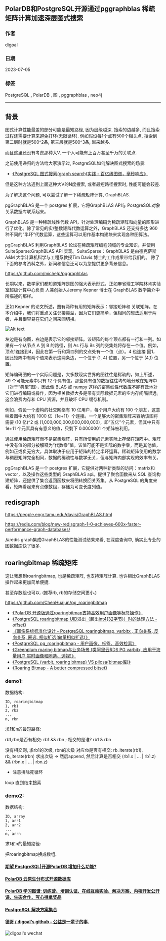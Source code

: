 ## PolarDB和PostgreSQL开源通过pggraphblas 稀疏矩阵计算加速深层图式搜索    
                                                                          
### 作者                                                    
digoal                                                    
                                                    
### 日期                                                    
2023-07-05                                                
                                                    
### 标签                                                    
PostgreSQL , PolarDB , 图 , pggraphblas , neo4j                 
                                                    
----                                                    
                                                    
## 背景       
图式计算性能最差的部分可能是最短路径, 因为层级越深, 搜索的边越多, 而且搜索过程还需要计算来避免打环(无限循环).  例如假设每1个点有500个相关点, 搜索到第二层时就是500^2条, 第三层就是500^3条, 越来越多.     
  
而且这里还没有考虑那种大V, 一个人可能有上百万甚至千万的关联点.   
  
之前使用递归的方法给大家演示过, PostgreSQL如何解决图式搜索的场景:   
- [《PostgreSQL 图式搜索(graph search)实践 - 百亿级图谱，毫秒响应》](../201801/20180102_04.md)    
  
但是这种方法遇到上面这种大V的N度搜索, 或者最短路径搜索时, 性能可能会较差.   
  
为了解决这个问题, 可以尝试了解一下稀疏矩阵计算, GraphBLAS.  
  
pgGraphBLAS 是一个 postgres 扩展，它将GraphBLAS API与 PostgreSQL对象关系数据库联系起来。  
  
GraphBLAS 是一种稀疏线性代数 API，针对处理编码为稀疏矩阵和向量的图形进行了优化。除了常见的实/整数矩阵代数运算之外，GraphBLAS 还支持多达 960 种不同的“半环”代数运算，这些运算可以用作基本构建块来实现各种图算法。  
  
pgGraphBLAS 利用GraphBLAS 论坛在稀疏矩阵编程领域的专业知识，并使用 SuiteSparse:GraphBLAS API 实现。SuiteSparse：GraphBLAS 是由德克萨斯 A&M 大学计算机科学与工程系教授Tim Davis 博士的工作成果带给我们的。 除了下面的参考资料之外，新闻和信息还可以为您提供更多背景信息。  
  
https://github.com/michelp/pggraphblas  
  
长期以来，数学家们都知道矩阵是图的强大表示形式，正如麻省理工学院林肯实验室超级计算中心负责 人兼创始人Jeremy Kepner 博士在 GraphBLAS 数学简介中所描述的那样。  
  
正如 Kepner 的论文所述，图有两种有用的矩阵表示：邻接矩阵和 关联矩阵。在本介绍中，我们将重点关注邻接类型，因为它们更简单，但相同的想法适用于两者，并且很容易在它们之间来回切换。  
  
![Alt text](https://github.com/michelp/pggraphblas/blob/master/docs/AdjacencyMatrixBFS.svg)  
  
左边是有向图，右边是表示它的邻接矩阵。该矩阵的每个顶点都有一行和一列。如果有一个从节点 A 到 B 的路径，则 As 行与 Bs 列的交集处将存在一个值。例如，顶点1连接到4，因此在第一行和第四列的交点处有一个值（点）。4 也连接 回1，因此矩阵中有两个值来表示这两条边，一个位于 (1, 4) 位置，另一个位于 (4,1) 位置。  
  
矩阵编码图的一个实际问题是，大多数现实世界的图往往是稀疏的，如上所述，49 个可能元素中只有 12 个具有值。那些具有值的数据往往均匀地分散在矩阵中（对于“典型”图），因此像 BLAS 或 numpy 这样的密集线性代数库不能有效地对它们进行编码或操作，因为相关数据大多是带有实际数据元素的空内存间隔很远。这会浪费内存和 CPU 资源，并且破坏 CPU 缓存机制。  
  
例如，假设一个虚构的社交网络有 10 亿用户，每个用户大约有 100 个朋友，这意味着图中大约有 1000 亿（1e+11）个连接。一个足够大的密集矩阵来容纳该图将需要 (10 亿)^2 或 (1,000,000,000,000,000,000)，即“五亿”个元素，但其中只有 1e+11 个元素具有有意义的值，只剩下 0.0000001 个矩阵被利用。  
  
通过使用稀疏矩阵而不是密集矩阵，只有所使用的元素实际上存储在矩阵中。矩阵中没有值的部分被解释为“代数零”值，该值可能不是实际的数字零，而是其他值，例如正或负无穷大，具体取决于应用于矩阵的特定半环运算。稀疏矩阵使用的数学与稠密矩阵完全相同，数据的稀疏性与数学无关，但与矩阵内部实现的效率有关。  
  
pgGraphBLAS 是一个 postgres 扩展，它提供对两种新类型的访问：matrix和vector，以及操作这些类型的 GraphBLAS api。提供了聚合函数来从 SQL 查询构建矩阵，还提供了集合返回函数来将图转换回关系集。从 PostgreSQL 的角度来看，矩阵看起来有点像数组，存储为可变长度列值。  
  
## redisgraph  
https://people.engr.tamu.edu/davis/GraphBLAS.html  
  
https://redis.com/blog/new-redisgraph-1-0-achieves-600x-faster-performance-graph-databases/  
  
从redis graph集成GraphBLAS的性能测试结果来看, 在深度查询中, 确实比专业的图数据库快了很多.  
  
  
## roaringbitmap 稀疏矩阵  
这让我想到roaringbitmap, 也是稀疏矩阵, 也支持矩阵计算. 也许相比GraphBLAS操作起来更加简单便捷.  
  
甚至存数组也可以. (推荐rb, rb的存储空间更小.)    
  
https://github.com/ChenHuajun/pg_roaringbitmap  
  
  
  
- [《PolarDB 开源版通过roaringbitmap支持高效用户画像等标签操作》](../202212/20221208_02.md)    
- [《PostgreSQL roaringbitmap UID溢出（超出int4(32字节)）时的处理方法 - offset》](../202001/20200110_03.md)    
- [《画像系统标准化设计 - PostgreSQL roaringbitmap, varbitx , 正向关系, 反向关系, 圈选, 相似扩选(向量相似扩选)》](../201911/20191128_02.md)    
- [《PostgreSQL pg_roaringbitmap - 用户画像、标签、高效检索》](../201911/20191118_01.md)    
- [《Greenplum roaring bitmap与业务场景 (类阿里云RDS PG varbitx, 应用于海量用户 实时画像和圈选、透视)》](../201801/20180127_01.md)    
- [《PostgreSQL (varbit, roaring bitmap) VS pilosa(bitmap库)》](../201706/20170612_01.md)    
- [《Roaring Bitmap - A better compressed bitset》](../201505/20150507_01.md)    
  
### demo1:  

数据结构:
```
ID, roaringbitmap
1, rb1  
2, rb2  
...  
n, rbn  
```
  
求1和n的最短路径:   
  
rb1,rbn是否有相交: rb1 && rbn  ;  相交的是谁?  rb1 & rbn     
  
没有相交则, 求rb1的次级, rbn的次级 对应rb是否有相交: rb_iterate(rb1), rb_iterate(rbn) 求出次级 -> 然后append, 然后计算是否相交 (rb1.x | ... | rb1.z)  &&  (rbn.x | ... | rbn.z)      
- 注意排除死循环 
  
loop 直到结束搜索   
    
### demo2:  
数据结构:
```
ID, array
1, arr1  
2, arr2  
...  
n, arrn  
```
  
求1和n的最短路径:  
  
把roaringbitmap换成数组.     
  
  
#### [期望 PostgreSQL|开源PolarDB 增加什么功能?](https://github.com/digoal/blog/issues/76 "269ac3d1c492e938c0191101c7238216")
  
  
#### [PolarDB 云原生分布式开源数据库](https://github.com/ApsaraDB "57258f76c37864c6e6d23383d05714ea")
  
  
#### [PolarDB 学习图谱: 训练营、培训认证、在线互动实验、解决方案、内核开发公开课、生态合作、写心得拿奖品](https://www.aliyun.com/database/openpolardb/activity "8642f60e04ed0c814bf9cb9677976bd4")
  
  
#### [PostgreSQL 解决方案集合](../201706/20170601_02.md "40cff096e9ed7122c512b35d8561d9c8")
  
  
#### [德哥 / digoal's github - 公益是一辈子的事.](https://github.com/digoal/blog/blob/master/README.md "22709685feb7cab07d30f30387f0a9ae")
  
  
![digoal's wechat](../pic/digoal_weixin.jpg "f7ad92eeba24523fd47a6e1a0e691b59")
  
